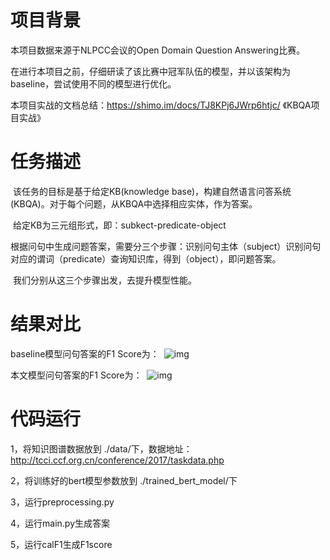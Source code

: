 # 项目背景

本项目数据来源于NLPCC会议的Open Domain Question Answering比赛。

在进行本项目之前，仔细研读了该比赛中冠军队伍的模型，并以该架构为baseline，尝试使用不同的模型进行优化。

本项目实战的文档总结：https://shimo.im/docs/TJ8KPj6JWrp6htjc/ 《KBQA项目实战》

# 任务描述

​	该任务的目标是基于给定KB(knowledge base)，构建自然语言问答系统(KBQA)。对于每个问题，从KBQA中选择相应实体，作为答案。

​	给定KB为三元组形式，即：subkect-predicate-object

​	根据问句中生成问题答案，需要分三个步骤：识别问句主体（subject）识别问句对应的谓词（predicate）查询知识库，得到（object），即问题答案。

​	我们分别从这三个步骤出发，去提升模型性能。

# 结果对比

baseline模型问句答案的F1 Score为：
​        ![img](https://uploader.shimo.im/f/sDwJKChzCEbVCLN1.png!thumbnail)
​      

本文模型问句答案的F1 Score为：
​        ![img](https://uploader.shimo.im/f/WblICGk2V0gQR9rW.png!thumbnail)
​      

# 代码运行

1，将知识图谱数据放到 ./data/下，数据地址：<http://tcci.ccf.org.cn/conference/2017/taskdata.php>

2，将训练好的bert模型参数放到 ./trained_bert_model/下

3，运行preprocessing.py

4，运行main.py生成答案

5，运行calF1生成F1score